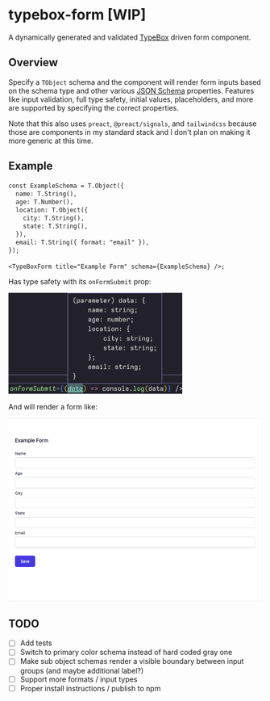 # typebox-form [WIP]

A dynamically generated and validated [TypeBox](https://github.com/sinclairzx81/typebox) driven form component.

## Overview

Specify a `TObject` schema and the component will render form inputs based on the schema type and other various [JSON Schema](https://json-schema.org/understanding-json-schema/index.html) properties. Features like input validation, full type safety, initial values, placeholders, and more are supported by specifying the correct properties.

Note that this also uses `preact`, `@preact/signals`, and `tailwindcss` because those are components in my standard stack and I don't plan on making it more generic at this time.

## Example

```tsx
const ExampleSchema = T.Object({
  name: T.String(),
  age: T.Number(),
  location: T.Object({
    city: T.String(),
    state: T.String(),
  }),
  email: T.String({ format: "email" }),
});

<TypeBoxForm title="Example Form" schema={ExampleSchema} />;
```

Has type safety with its `onFormSubmit` prop:

<img src="./examples/types.png" height="200px">

And will render a form like:

![Example](./examples/example.png)

## TODO

- [ ] Add tests
- [ ] Switch to primary color schema instead of hard coded gray one
- [ ] Make sub object schemas render a visible boundary between input groups (and maybe additional label?)
- [ ] Support more formats / input types
- [ ] Proper install instructions / publish to npm
